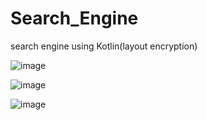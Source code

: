 # Search_Engine
search engine using Kotlin(layout encryption)

![image](https://github.com/salauddin96/Search_Engine/assets/142373727/34441d71-1960-406d-b3be-9ec65ab5a3c8)

![image](https://github.com/salauddin96/Search_Engine/assets/142373727/9b1a49f5-73d0-4da3-aa26-c215501416b7)

![image](https://github.com/salauddin96/Search_Engine/assets/142373727/8cb40c48-536f-4147-9fa9-145377808e4d)
